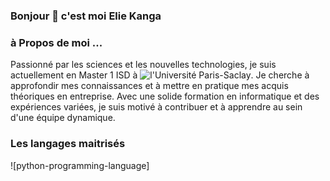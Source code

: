 ### Bonjour 👋 c'est moi Elie Kanga

<!--
**Kg-elie/kg-elie** is a ✨ _special_ ✨ repository because its `README.md` (this file) appears on your GitHub profile.

Here are some ideas to get you started:

- 🔭 I’m currently working on ...
- 🌱 I’m currently learning ...
- 👯 I’m looking to collaborate on ...
- 🤔 I’m looking for help with ...
- 💬 Ask me about ...
- 📫 How to reach me: ...
- 😄 Pronouns: ...
- ⚡ Fun fact: ...
-->
### à Propos de moi ...
Passionné par les sciences et les nouvelles technologies, je suis actuellement en Master 1 ISD à ![l'Université Paris-Saclay](https://www.universite-paris-saclay.fr). Je cherche à approfondir mes connaissances et à mettre en pratique mes acquis théoriques en entreprise. Avec une solide formation en informatique et des expériences variées, je suis motivé à contribuer et à apprendre au sein d'une équipe dynamique.

### Les langages maitrisés
![python-programming-language]
